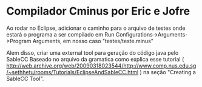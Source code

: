 ﻿# Compilador Cminus por Eric e Jofre

Ao rodar no Eclipse, adicionar o caminho para o arquivo de testes onde estará o programa a ser compilado em Run Configurations->Arguments->Program Arguments, em nosso caso "testes/teste.minus"

Alem disso, criar uma external tool para geração do código java pelo SableCC Baseado no arquivo da gramatica como explica esse <a src="http://web.archive.org/web/20090318023544/http://www.comp.nus.edu.sg/~sethhetu/rooms/Tutorials/EclipseAndSableCC.html">tutorial</a> ( http://web.archive.org/web/20090318023544/http://www.comp.nus.edu.sg/~sethhetu/rooms/Tutorials/EclipseAndSableCC.html ) na seção "Creating a SableCC Tool".
